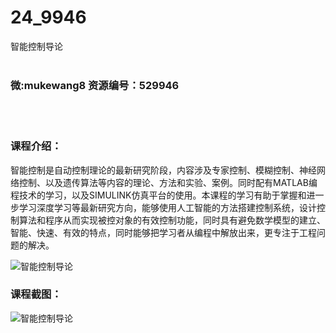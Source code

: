 # 24_9946
智能控制导论
<br/></br>
<h3>微:mukewang8 资源编号：529946</h3>
<br/></br>
<h3>课程介绍：</h3>
<p><a title="查看与 智能控制 相关的文章" target="_blank">智能控制</a>是自动控制理论的最新研究阶段，内容涉及专家控制、模糊控制、神经网络控制、以及遗传算法等内容的理论、方法和实验、案例。同时配有MATLAB编程技术的学习，以及SIMULINK仿真平台的使用。本课程的学习有助于掌握和进一步学习深度学习等最新研究方向，能够使用人工智能的方法搭建控制系统，设计控制算法和程序从而实现被控对象的有效控制功能，同时具有避免数学模型的建立、智能、快速、有效的特点，同时能够把学习者从编程中解放出来，更专注于工程问题的解决。</p>
<p><img src="https://www.ko996.com/wp-content/uploads/img/2020/01/1-45-300x171.png" alt="智能控制导论"></p>
<div class="info-desc">
<h3>课程截图：</h3>
<p><img src="https://www.ko996.com/wp-content/uploads/img/2020/01/11-47.png" alt="智能控制导论"></p>


			
</div>
